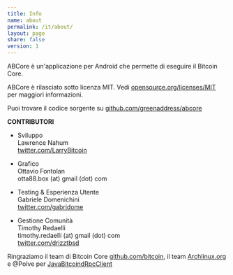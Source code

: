 ```yaml
---
title: Info
name: about
permalink: /it/about/
layout: page
share: false
version: 1
---
```


ABCore è un'applicazione per Android che permette di eseguire il Bitcoin Core.

ABCore è rilasciato sotto licenza MIT. Vedi [opensource.org/licenses/MIT](https://opensource.org/licenses/MIT) per maggiori informazioni.

Puoi trovare il codice sorgente su [github.com/greenaddress/abcore](https://github.com/greenaddress/abcore)

<strong>CONTRIBUTORI</strong>

- Sviluppo<br/>
Lawrence Nahum<br/>
[twitter.com/LarryBitcoin](https://twitter.com/LarryBitcoin)

- Grafico<br/>
Ottavio Fontolan<br/>
otta88.box (at) gmail (dot) com

- Testing & Esperienza Utente<br/>
Gabriele Domenichini<br/>
[twitter.com/gabridome](https://twitter.com/gabridome)

- Gestione Comunità<br/>
Timothy Redaelli<br/>
timothy.redaelli (at) gmail (dot) com<br/>
[twitter.com/drizztbsd](https://twitter.com/drizztbsd)

Ringraziamo il team di Bitcoin Core [github.com/bitcoin](https://github.com/bitcoin), il team [Archlinux.org](https://www.archlinux.org/) e @Polve per [JavaBitcoindRpcClient](https://github.com/Polve/JavaBitcoindRpcClient)
